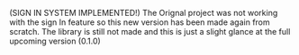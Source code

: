 (SIGN IN SYSTEM IMPLEMENTED!)
The Orignal project was not working with the sign In feature so this new version has been made again from scratch.
The library is still not made and this is just a slight glance at the full upcoming version (0.1.0)
